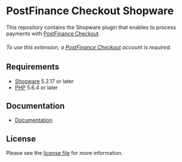 # PostFinance Checkout Shopware
This repository contains the Shopware plugin that enables to process payments with [PostFinance Checkout](https://www.postfinance.ch/).

###### To use this extension, a [PostFinance Checkout](https://www.postfinance.ch/) account is required.

## Requirements

* [Shopware](https://shopware.com/) 5.2.17 or later
* [PHP](http://php.net/) 5.6.4 or later

## Documentation

* [Documentation](https://plugin-documentation.postfinance-checkout.ch/pfpayments/shopware-composer/1.0.34/docs/en/documentation.html)

## License

Please see the [license file](https://github.com/pfpayments/shopware-composer/blob/1.0.34/LICENSE) for more information.